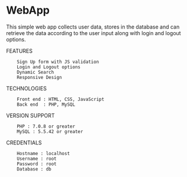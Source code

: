 # WebApp
This simple web app collects user data, stores in the database and can retrieve the data according to the user input along with login and logout options.

FEATURES

        Sign Up form with JS validation
        Login and Logout options
        Dynamic Search
        Responsive Design
        
TECHNOLOGIES

        Front end : HTML, CSS, JavaScript
        Back end  : PHP, MySQL

VERSION SUPPORT

        PHP : 7.0.8 or greater
        MySQL : 5.5.42 or greater
        
CREDENTIALS
      
        Hostname : localhost
        Username : root
        Password : root
        Database : db
